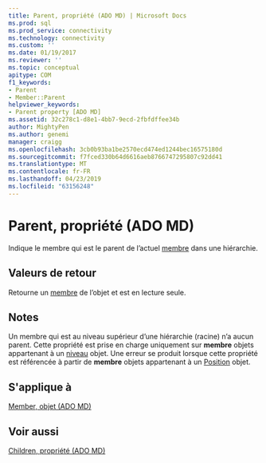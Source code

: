 ```yaml
---
title: Parent, propriété (ADO MD) | Microsoft Docs
ms.prod: sql
ms.prod_service: connectivity
ms.technology: connectivity
ms.custom: ''
ms.date: 01/19/2017
ms.reviewer: ''
ms.topic: conceptual
apitype: COM
f1_keywords:
- Parent
- Member::Parent
helpviewer_keywords:
- Parent property [ADO MD]
ms.assetid: 32c278c1-d8e1-4bb7-9ecd-2fbfdffee34b
author: MightyPen
ms.author: genemi
manager: craigg
ms.openlocfilehash: 3cb0b93ba1be2570ecd474ed1244bec16575180d
ms.sourcegitcommit: f7fced330b64d6616aeb8766747295807c92dd41
ms.translationtype: MT
ms.contentlocale: fr-FR
ms.lasthandoff: 04/23/2019
ms.locfileid: "63156248"
---
```

# <a name="parent-property-ado-md"></a>Parent, propriété (ADO MD)
Indique le membre qui est le parent de l’actuel [membre](../../../ado/reference/ado-md-api/member-object-ado-md.md) dans une hiérarchie.  
  
## <a name="return-values"></a>Valeurs de retour  
 Retourne un [membre](../../../ado/reference/ado-md-api/member-object-ado-md.md) de l’objet et est en lecture seule.  
  
## <a name="remarks"></a>Notes  
 Un membre qui est au niveau supérieur d’une hiérarchie (racine) n’a aucun parent. Cette propriété est prise en charge uniquement sur **membre** objets appartenant à un [niveau](../../../ado/reference/ado-md-api/level-object-ado-md.md) objet. Une erreur se produit lorsque cette propriété est référencée à partir de **membre** objets appartenant à un [Position](../../../ado/reference/ado-md-api/position-object-ado-md.md) objet.  
  
## <a name="applies-to"></a>S'applique à  
 [Member, objet (ADO MD)](../../../ado/reference/ado-md-api/member-object-ado-md.md)  
  
## <a name="see-also"></a>Voir aussi  
 [Children, propriété (ADO MD)](../../../ado/reference/ado-md-api/children-property-ado-md.md)
